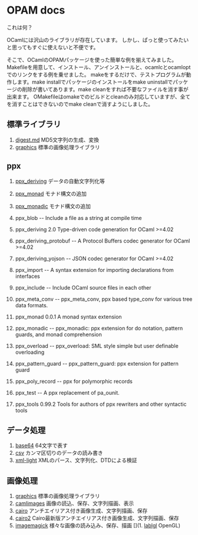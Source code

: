 # OPAM docs

これは何？

OCamlには沢山のライブラリが存在しています。
しかし、ぱっと使ってみたいと思ってもすぐに使えないと不便です。

そこで、OCamlのOPAMパッケージを使った簡単な例を揃えてみました。
Makefileを用意して、インストール、アンインストールと、ocamlcとocamloptでのリンクをする例を乗せました。
makeをするだけで、テストプログラムが動作します。make installでパッケージのインストールをmake uninstallでパッケージの削除が書いてあります。make cleanをすれば不要なファイルを消す事が出来ます。
OMakefileはomakeでのビルドとcleanのみ対応していますが、全てを消すことはできないのでmake cleanで消すようにしました。

## 標準ライブラリ

1. [digest.md](digest) MD5文字列の生成、変換
1. [graphics](graphics) 標準の画像処理ライブラリ

## ppx

1. [ppx_deriving](ppx_deriving) データの自動文字列化等
1. [ppx_monad](ppx_monad) モナド構文の追加
1. [ppx_monadic](ppx_monadic) モナド構文の追加

1. ppx_blob                      --  Include a file as a string at compile time
1. ppx_deriving                 2.0  Type-driven code generation for OCaml >=4.02
1. ppx_deriving_protobuf         --  A Protocol Buffers codec generator for OCaml >=4.02
1. ppx_deriving_yojson           --  JSON codec generator for OCaml >=4.02
1. ppx_import                    --  A syntax extension for importing declarations from interfaces
1. ppx_include                   --  Include OCaml source files in each other
1. ppx_meta_conv                 --  ppx_meta_conv, ppx based type_conv for various tree data formats.
1. ppx_monad                  0.0.1  A monad syntax extension
1. ppx_monadic                   --  ppx_monadic: ppx extension for do notation, pattern guards, and monad comprehension
1. ppx_overload                  --  ppx_overload: SML style simple but user definable overloading
1. ppx_pattern_guard             --  ppx_pattern_guard: ppx extension for pattern guard
1. ppx_poly_record               --  ppx for polymorphic records
1. ppx_test                      --  A ppx replacement of pa_ounit.
1. ppx_tools                 0.99.2  Tools for authors of ppx rewriters and other syntactic tools


## データ処理

1. [base64](base64) 64文字で表す
1. [csv](csv) カンマ区切りのデータの読み書き
1. [xml-light](xml-light) XMLのパース、文字列化、DTDによる検証

## 画像処理

1. [graphics](graphics) 標準の画像処理ライブラリ
1. [camlimages](camlimages) 画像の読込、保存、文字列描画、表示
1. [cairo](cairo) アンチエイリアス付き画像生成、文字列描画、保存
1. [cairo2](cairo2) Cairo最新版アンチエイリアス付き画像生成、文字列描画、保存
1. [imagemagick](imagemagick) 様々な画像の読み込み、保存、描画
[](1. [lablgl](lablgl) OpenGL)
